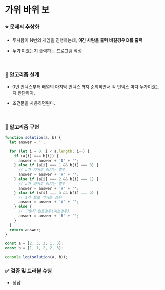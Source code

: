 # 가위 바위 보

### :star: 문제의 추상화

- 두사람이 N번의 게임을 진행하는데, **이긴 사람을 출력 비길경우 D를 출력**

- 누가 이겼는지 출력하는 프로그램 작성

</br>

### :wrench: 알고리즘 설계

- 0번 인덱스부터 배열의 마지막 인덱스 까지 순회하면서 각 인덱스 마다 누가이겼는지 판단하자.

- 조건문을 사용하면된다.

<br>

### :hammer: 알고리즘 구현

```js
function solution(a, b) {
  let answer = '';

  for (let i = 0; i < a.length; i++) {
    if (a[i] === b[i]) {
      answer = answer + 'D' + '';
    } else if (a[i] === 1 && b[i] === 3) {
      // a가 가위로 이기는 경우
      answer = answer + 'A' + '';
    } else if (a[i] === 2 && b[i] === 1) {
      // a가 바위로 이기는 경우
      answer = answer + 'A' + '';
    } else if (a[i] === 3 && b[i] === 2) {
      // a가 보로 이기는 경우
      answer = answer + 'A' + '';
    } else {
      // 그렇지 않은경우(지는경우)
      answer = answer + 'B' + '';
    }
  }
  return answer;
}

const a = [2, 3, 3, 1, 3];
const b = [1, 1, 2, 2, 3];

console.log(solution(a, b));
```

### ✅ 검증 및 트러블 슈팅

- 정답
